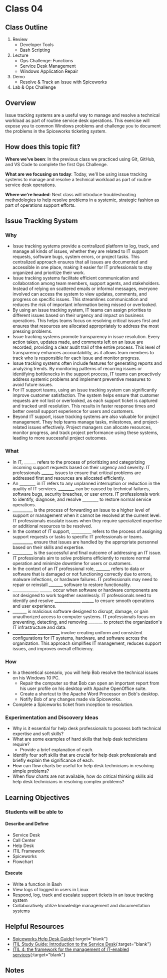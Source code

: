 # Class 04

## Class Outline

1. Review
    - Developer Tools
    - Bash Scripting
1. Lecture
    - Ops Challenge: Functions
    - Service Desk Management
    - Windows Application Repair
1. Demo
    - Resolve & Track an Issue with Spiceworks
1. Lab & Ops Challenge

## Overview

Issue tracking systems are a useful way to manage and resolve a technical workload as part of routine service desk operations. This exercise will expose you to common Windows problems and challenge you to document the problems in the Spiceworks ticketing system.

## How does this topic fit?

**Where we've been**:
In the previous class we practiced using Git, GitHub, and VS Code to complete the first Ops Challenge.

**What are we focusing on today**:
Today, we'll be using issue tracking systems to manage and resolve a technical workload as part of routine service desk operations.

**Where we're headed**:
Next class will introduce troubleshooting methodologies to help resolve problems in a systemic, strategic fashion as part of operations support efforts.

## Issue Tracking System

### Why
- Issue tracking systems provide a centralized platform to log, track, and manage all kinds of issues, whether they are related to IT support requests, software bugs, system errors, or project tasks. This centralized approach ensures that all issues are documented and accessible in one place, making it easier for IT professionals to stay organized and prioritize their work.
- Issue tracking systems facilitate efficient communication and collaboration among team members, support agents, and stakeholders. Instead of relying on scattered emails or informal messages, everyone involved can access the system to view updates, comments, and progress on specific issues. This streamlines communication and reduces the risk of important information being missed or overlooked.
- By using an issue tracking system, IT teams can assign priorities to different issues based on their urgency and impact on business operations. This helps teams focus on resolving critical issues first and ensures that resources are allocated appropriately to address the most pressing problems.
- Issue tracking systems promote transparency in issue resolution. Every action taken, updates made, and comments left on an issue are recorded, providing a clear audit trail of the entire process. This level of transparency enhances accountability, as it allows team members to track who is responsible for each issue and monitor progress.
- Issue tracking systems often include features for generating reports and analyzing trends. By monitoring patterns of recurring issues or identifying bottlenecks in the support process, IT teams can proactively address systemic problems and implement preventive measures to avoid future issues.
- For IT support teams, using an issue tracking system can significantly improve customer satisfaction. The system helps ensure that customer requests are not lost or overlooked, as each support ticket is captured and tracked until resolution. This results in faster response times and better overall support experience for users and customers.
- Beyond IT support, issue tracking systems are also valuable for project management. They help teams manage tasks, milestones, and project-related issues effectively. Project managers can allocate resources, monitor progress, and track project performance using these systems, leading to more successful project outcomes.

### What
- In IT, ______ refers to the process of prioritizing and categorizing incoming support requests based on their urgency and severity. IT professionals ______ issues to ensure that critical problems are addressed first and resources are allocated efficiently.
- An ________ in IT refers to any unplanned interruption or reduction in the quality of IT services. ________ can be caused by technical failures, software bugs, security breaches, or user errors. IT professionals work to identify, diagnose, and resolve ________ to restore normal service operations.
- __________ is the process of forwarding an issue to a higher level of support or management when it cannot be resolved at the current level. IT professionals escalate issues when they require specialized expertise or additional resources to be resolved.
- In the context of IT support, __________ refers to the process of assigning support requests or tasks to specific IT professionals or teams. __________ ensure that issues are handled by the appropriate personnel based on their skills and expertise.
- __________ is the successful and final outcome of addressing an IT issue. IT professionals aim to solve problems efficiently to restore normal operation and minimize downtime for users or customers.
- In the context of an IT professional role, _______ refers to data or software that is damaged or not functioning correctly due to errors, malware infections, or hardware failures. IT professionals may need to repair or reinstall _______ software to restore functionality.
- _____________ ______ occur when software or hardware components are not designed to work together seamlessly. IT professionals need to identify and resolve _____________ ______ to ensure smooth operations and user experience.
- _______ is malicious software designed to disrupt, damage, or gain unauthorized access to computer systems. IT professionals focus on preventing, detecting, and removing _______ to protect the organization's IT infrastructure and data.
- ____________ ___________ involve creating uniform and consistent configurations for IT systems, hardware, and software across the organization. This approach simplifies IT management, reduces support issues, and improves overall efficiency.

### How
- In a theoretical scenario, you will help Bob resolve the technical issues on his Windows 10 PC.
  - Repair the computer so that Bob can open an important report from his user profile on his desktop with Apache OpenOffice suite.
  - Create a shortcut to the Apache Word Processor on Bob's desktop.
  - Notify Bob of any changes made via Spiceworks.
- Complete a Spiceworks ticket from inception to resolution.

### Experimentation and Discovery Ideas
- Why is it essential for help desk professionals to possess both technical expertise and soft skills?
- What are some examples of hard skills that help desk technicians require?
  - Provide a brief explanation of each.
- Identify four soft skills that are crucial for help desk professionals and briefly explain the significance of each.
- How can flow charts be useful for help desk technicians in resolving simple problems?
- When flow charts are not available, how do critical thinking skills aid help desk technicians in resolving complex problems?

## Learning Objectives

### Students will be able to

#### Describe and Define

- Service Desk
- Call Center
- Help Desk
- ITIL Framework
- Spiceworks
- Flowchart

#### Execute

- Write a function in Bash
- View logs of logged in users in Linux
- Respond, log, track and escalate support tickets in an issue tracking system
- Collaboratively utilize knowledge management and documentation systems

## Helpful Resources

- [Spiceworks Help Desk Guide](https://community.spiceworks.com/support/help-desk-cloud-edition/start){:target="blank"}
- [ITIL Study Guide: Introduction to the Service Desk](https://www.pluralsight.com/blog/it-ops/itil-study-guide-service-desk){:target="blank"}
- [ITIL 4: the framework for the management of IT-enabled services](https://www.axelos.com/certifications/itil-service-management){:target="blank"}

## Notes
